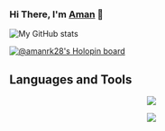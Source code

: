 ### Hi There, I'm [Aman](https://github.com/amanrk28) 👋
<!-- 
## Intro
- I'm currently learning Backend and Devops.
- Would love to collaborate on Javascript based Projects.

PS: **I love Photography 📷**. Check out my [Instagram](https://www.instagram.com/amanrk28/) -->


![My GitHub stats](https://github-readme-stats.vercel.app/api?username=amanrk28&show_icons=true&theme=tokyonight&include_all_commits=true&count_private=true&hide=issues,stars)

[![@amanrk28's Holopin board](https://holopin.me/amanrk28)](https://holopin.io/@amanrk28)

## Languages and Tools
<p align="center">
  <img src="https://skillicons.dev/icons?i=html,css,js,typescript,react,nextjs,tailwind" />
</p>
<p align="center">

  <img src="https://skillicons.dev/icons?i=py,django,firebase,docker,postgres,mongodb,vscode,git" />
</p>

<br />
<br />
<br />
